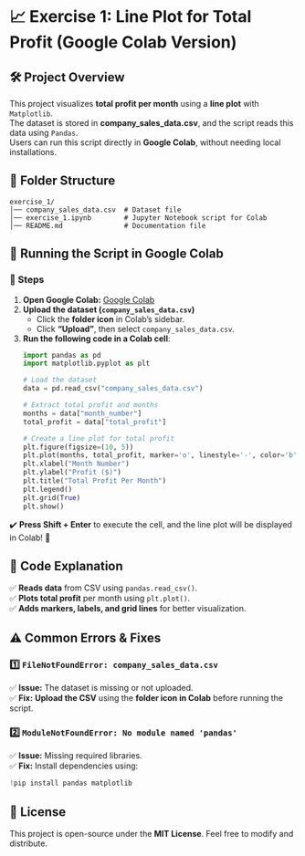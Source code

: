 # **📈 Exercise 1: Line Plot for Total Profit (Google Colab Version)**

## **🛠 Project Overview**
This project visualizes **total profit per month** using a **line plot** with `Matplotlib`.  
The dataset is stored in **company_sales_data.csv**, and the script reads this data using `Pandas`.  
Users can run this script directly in **Google Colab**, without needing local installations.


## **📁 Folder Structure**
```
exercise_1/
│── company_sales_data.csv  # Dataset file
│── exercise_1.ipynb        # Jupyter Notebook script for Colab
│── README.md               # Documentation file
```


## **🚀 Running the Script in Google Colab**
### **🔹 Steps**
1. **Open Google Colab:** [Google Colab](https://colab.research.google.com/)
2. **Upload the dataset (`company_sales_data.csv`)**  
   - Click the **folder icon** in Colab’s sidebar.  
   - Click **“Upload”**, then select `company_sales_data.csv`.  
3. **Run the following code in a Colab cell**:
   ```python
   import pandas as pd
   import matplotlib.pyplot as plt

   # Load the dataset
   data = pd.read_csv("company_sales_data.csv")

   # Extract total profit and months
   months = data["month_number"]
   total_profit = data["total_profit"]

   # Create a line plot for total profit
   plt.figure(figsize=(10, 5))
   plt.plot(months, total_profit, marker='o', linestyle='-', color='b', label="Total Profit")
   plt.xlabel("Month Number")
   plt.ylabel("Profit ($)")
   plt.title("Total Profit Per Month")
   plt.legend()
   plt.grid(True)
   plt.show()
   ```

✔️ **Press Shift + Enter** to execute the cell, and the line plot will be displayed in Colab! 🎉  


## **📜 Code Explanation**
✅ **Reads data** from CSV using `pandas.read_csv()`.  
✅ **Plots total profit** per month using `plt.plot()`.  
✅ **Adds markers, labels, and grid lines** for better visualization.  


## **⚠️ Common Errors & Fixes**
### **1️⃣ `FileNotFoundError: company_sales_data.csv`**
✅ **Issue:** The dataset is missing or not uploaded.  
✅ **Fix:** **Upload the CSV** using the **folder icon in Colab** before running the script.

### **2️⃣ `ModuleNotFoundError: No module named 'pandas'`**
✅ **Issue:** Missing required libraries.  
✅ **Fix:** Install dependencies using:
   ```python
   !pip install pandas matplotlib
   ```

## **📜 License**
This project is open-source under the **MIT License**. Feel free to modify and distribute.


